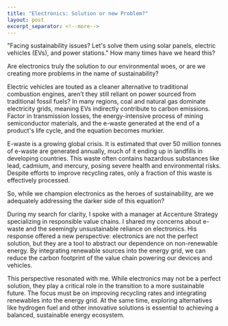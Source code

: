```yaml
---
title: "Electronics: Solution or new Problem?"
layout: post
excerpt_separator: <!--more-->
---
```


"Facing sustainability issues? Let's solve them using solar panels, electric vehicles (EVs), and power stations." How many times have we heard this? 

Are electronics truly the solution to our environmental woes, or are we creating more problems in the name of sustainability?

<!--more-->

Electric vehicles are touted as a cleaner alternative to traditional combustion engines, aren’t they still reliant on power sourced from traditional fossil fuels? In many regions, coal and natural gas dominate electricity grids, meaning EVs indirectly contribute to carbon emissions. Factor in transmission losses, the energy-intensive process of mining semiconductor materials, and the e-waste generated at the end of a product's life cycle, and the equation becomes murkier.

E-waste is a growing global crisis. It is estimated that over 50 million tonnes of e-waste are generated annually, much of it ending up in landfills in developing countries. This waste often contains hazardous substances like lead, cadmium, and mercury, posing severe health and environmental risks. Despite efforts to improve recycling rates, only a fraction of this waste is effectively processed.

So, while we champion electronics as the heroes of sustainability, are we adequately addressing the darker side of this equation? 

During my search for clarity, I spoke with a manager at Accenture Strategy specializing in responsible value chains. I shared my concerns about e-waste and the seemingly unsustainable reliance on electronics. His response offered a new perspective: electronics are not the perfect solution, but they are a tool to abstract our dependence on non-renewable energy. By integrating renewable sources into the energy grid, we can reduce the carbon footprint of the value chain powering our devices and vehicles.

This perspective resonated with me. While electronics may not be a perfect solution, they play a critical role in the transition to a more sustainable future. The focus must be on improving recycling rates and integrating renewables into the energy grid. At the same time, exploring alternatives like hydrogen fuel and other innovative solutions is essential to achieving a balanced, sustainable energy ecosystem.

